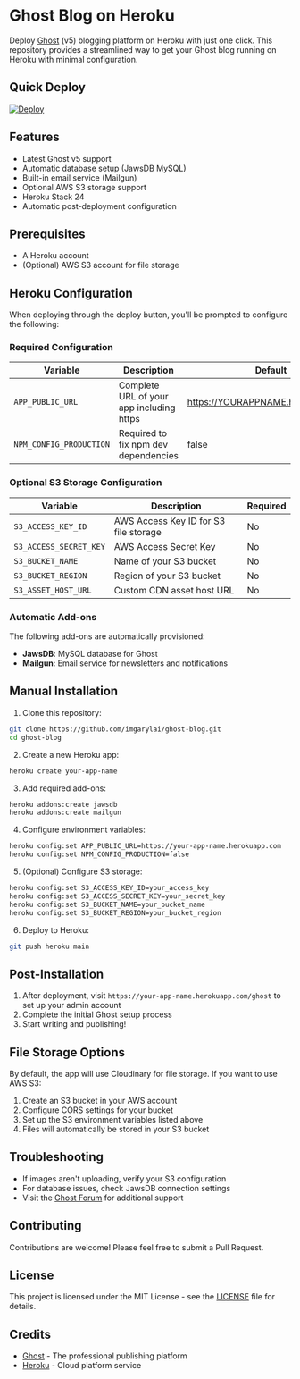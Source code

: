 # Ghost Blog on Heroku

Deploy [Ghost](https://ghost.org/) (v5) blogging platform on Heroku with just one click. This repository provides a streamlined way to get your Ghost blog running on Heroku with minimal configuration.

## Quick Deploy

[![Deploy](https://www.herokucdn.com/deploy/button.svg)](https://heroku.com/deploy)

## Features

- Latest Ghost v5 support
- Automatic database setup (JawsDB MySQL)
- Built-in email service (Mailgun)
- Optional AWS S3 storage support
- Heroku Stack 24
- Automatic post-deployment configuration

## Prerequisites

- A Heroku account
- (Optional) AWS S3 account for file storage

## Heroku Configuration

When deploying through the deploy button, you'll be prompted to configure the following:

### Required Configuration

| Variable                | Description                              | Default                           |
| ----------------------- | ---------------------------------------- | --------------------------------- |
| `APP_PUBLIC_URL`        | Complete URL of your app including https | https://YOURAPPNAME.herokuapp.com |
| `NPM_CONFIG_PRODUCTION` | Required to fix npm dev dependencies     | false                             |

### Optional S3 Storage Configuration

| Variable               | Description                           | Required |
| ---------------------- | ------------------------------------- | -------- |
| `S3_ACCESS_KEY_ID`     | AWS Access Key ID for S3 file storage | No       |
| `S3_ACCESS_SECRET_KEY` | AWS Access Secret Key                 | No       |
| `S3_BUCKET_NAME`       | Name of your S3 bucket                | No       |
| `S3_BUCKET_REGION`     | Region of your S3 bucket              | No       |
| `S3_ASSET_HOST_URL`    | Custom CDN asset host URL             | No       |

### Automatic Add-ons

The following add-ons are automatically provisioned:

- **JawsDB**: MySQL database for Ghost
- **Mailgun**: Email service for newsletters and notifications

## Manual Installation

1. Clone this repository:

```bash
git clone https://github.com/imgarylai/ghost-blog.git
cd ghost-blog
```

2. Create a new Heroku app:

```bash
heroku create your-app-name
```

3. Add required add-ons:

```bash
heroku addons:create jawsdb
heroku addons:create mailgun
```

4. Configure environment variables:

```bash
heroku config:set APP_PUBLIC_URL=https://your-app-name.herokuapp.com
heroku config:set NPM_CONFIG_PRODUCTION=false
```

5. (Optional) Configure S3 storage:

```bash
heroku config:set S3_ACCESS_KEY_ID=your_access_key
heroku config:set S3_ACCESS_SECRET_KEY=your_secret_key
heroku config:set S3_BUCKET_NAME=your_bucket_name
heroku config:set S3_BUCKET_REGION=your_bucket_region
```

6. Deploy to Heroku:

```bash
git push heroku main
```

## Post-Installation

1. After deployment, visit `https://your-app-name.herokuapp.com/ghost` to set up your admin account
2. Complete the initial Ghost setup process
3. Start writing and publishing!

## File Storage Options

By default, the app will use Cloudinary for file storage. If you want to use AWS S3:

1. Create an S3 bucket in your AWS account
2. Configure CORS settings for your bucket
3. Set up the S3 environment variables listed above
4. Files will automatically be stored in your S3 bucket

## Troubleshooting

- If images aren't uploading, verify your S3 configuration
- For database issues, check JawsDB connection settings
- Visit the [Ghost Forum](https://forum.ghost.org/) for additional support

## Contributing

Contributions are welcome! Please feel free to submit a Pull Request.

## License

This project is licensed under the MIT License - see the [LICENSE](LICENSE) file for details.

## Credits

- [Ghost](https://ghost.org/) - The professional publishing platform
- [Heroku](https://heroku.com/) - Cloud platform service
